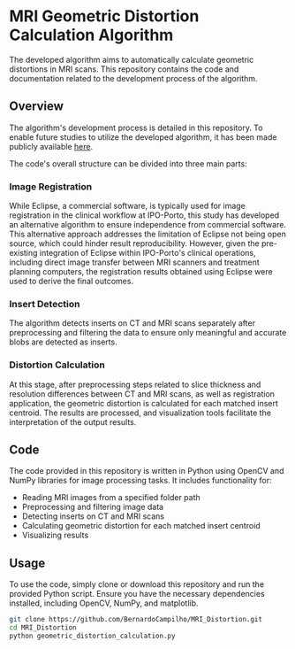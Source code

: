 # MRI Geometric Distortion Calculation Algorithm

The developed algorithm aims to automatically calculate geometric distortions in MRI scans. This repository contains the code and documentation related to the development process of the algorithm.

## Overview

The algorithm's development process is detailed in this repository. To enable future studies to utilize the developed algorithm, it has been made publicly available [here](https://github.com/BernardoCampilho/MSc_Thesis_MRI_Distortion).

The code's overall structure can be divided into three main parts:

### Image Registration

While Eclipse, a commercial software, is typically used for image registration in the clinical workflow at IPO-Porto, this study has developed an alternative algorithm to ensure independence from commercial software. This alternative approach addresses the limitation of Eclipse not being open source, which could hinder result reproducibility. However, given the pre-existing integration of Eclipse within IPO-Porto's clinical operations, including direct image transfer between MRI scanners and treatment planning computers, the registration results obtained using Eclipse were used to derive the final outcomes.

### Insert Detection

The algorithm detects inserts on CT and MRI scans separately after preprocessing and filtering the data to ensure only meaningful and accurate blobs are detected as inserts.

### Distortion Calculation

At this stage, after preprocessing steps related to slice thickness and resolution differences between CT and MRI scans, as well as registration application, the geometric distortion is calculated for each matched insert centroid. The results are processed, and visualization tools facilitate the interpretation of the output results.

## Code

The code provided in this repository is written in Python using OpenCV and NumPy libraries for image processing tasks. It includes functionality for:

- Reading MRI images from a specified folder path
- Preprocessing and filtering image data
- Detecting inserts on CT and MRI scans
- Calculating geometric distortion for each matched insert centroid
- Visualizing results

## Usage

To use the code, simply clone or download this repository and run the provided Python script. Ensure you have the necessary dependencies installed, including OpenCV, NumPy, and matplotlib.

```bash
git clone https://github.com/BernardoCampilho/MRI_Distortion.git
cd MRI_Distortion
python geometric_distortion_calculation.py
